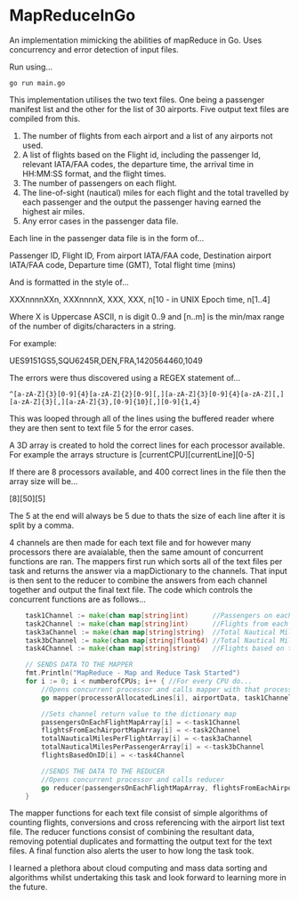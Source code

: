 # MapReduceInGo
An implementation mimicking the abilities of mapReduce in Go. Uses concurrency and error detection of input files.

Run using...
```
go run main.go
```

This implementation utilises the two text files. One being a passenger manifest list and the other for the list of 30 airports.
Five output text files are compiled from this.
1. The number of flights from each airport and a list of any airports not used.
2. A list of flights based on the Flight id, including the passenger Id, relevant IATA/FAA codes, the departure time, the arrival time in HH:MM:SS format, and the flight times.
3. The number of passengers on each flight.
4. The line-of-sight (nautical) miles for each flight and the total travelled by each passenger and the output the passenger having earned the highest air miles.
5. Any error cases in the passenger data file.

Each line in the passenger data file is in the form of...

Passenger ID, Flight ID, From airport IATA/FAA code, Destination airport IATA/FAA code, Departure time (GMT), Total flight time (mins)

And is formatted in the style of...

XXXnnnnXXn, XXXnnnnX, XXX, XXX, n[10 - in UNIX Epoch time, n[1..4]

Where X is Uppercase ASCII, n is digit 0..9 and [n..m] is the min/max range of the number
of digits/characters in a string.

For example:

UES9151GS5,SQU6245R,DEN,FRA,1420564460,1049

The errors were thus discovered using a REGEX statement of...
```
^[a-zA-Z]{3}[0-9]{4}[a-zA-Z]{2}[0-9][,][a-zA-Z]{3}[0-9]{4}[a-zA-Z][,][a-zA-Z]{3}[,][a-zA-Z]{3},[0-9]{10}[,][0-9]{1,4}
```

This was looped through all of the lines using the buffered reader where they are then sent to text file 5 for the error cases.

A 3D array is created to hold the correct lines for each processor available.
For example the arrays structure is [currentCPU][currentLine][0-5]

If there are 8 processors available, and 400 correct lines in the file then the array size will be...

[8][50][5]

The 5 at the end will always be 5 due to thats the size of each line after it is split by a comma.

4 channels are then made for each text file and for however many processors there are avaialable, then the same amount of concurrent functions are ran.
The mappers first run which sorts all of the text files per task and returns the answer via a mapDictionary to the channels. That input is then sent to the reducer to combine the answers from each channel together and output the final text file.
The code which controls the concurrent functions are as follows...
```go
	task1Channel := make(chan map[string]int)      //Passengers on each flight
	task2Channel := make(chan map[string]int)      //Flights from each airport
	task3aChannel := make(chan map[string]string)  //Total Nautical Miles - Per Flight
	task3bChannel := make(chan map[string]float64) //Total Nautical Miles - Per Passenger
	task4Channel := make(chan map[string]string)   //Flights based on the ID number

	// SENDS DATA TO THE MAPPER
	fmt.Println("MapReduce - Map and Reduce Task Started")
	for i := 0; i < numberofCPUs; i++ { //For every CPU do...
		//Opens concurrent processor and calls mapper with that processors specific input
		go mapper(processorAllocatedLines[i], airportData, task1Channel, task2Channel, task3aChannel, task3bChannel, task4Channel)

		//Sets channel return value to the dictionary map
		passengersOnEachFlightMapArray[i] = <-task1Channel
		flightsFromEachAirportMapArray[i] = <-task2Channel
		totalNauticalMilesPerFlightArray[i] = <-task3aChannel
		totalNauticalMilesPerPassengerArray[i] = <-task3bChannel
		flightsBasedOnID[i] = <-task4Channel

		//SENDS THE DATA TO THE REDUCER
		//Opens concurrent processor and calls reducer
		go reducer(passengersOnEachFlightMapArray, flightsFromEachAirportMapArray, totalNauticalMilesPerFlightArray, totalNauticalMilesPerPassengerArray, flightsBasedOnID, numberofCPUs)
	}
```
The mapper functions for each text file consist of simple algorithms of counting flights, conversions and cross referencing with the airport list text file.
The reducer functions consist of combining the resultant data, removing potential duplicates and formatting the output text for the text files.
A final function also alerts the user to how long the task took.

I learned a plethora about cloud computing and mass data sorting and algorithms whilst undertaking this task and look forward to learning more in the future.
